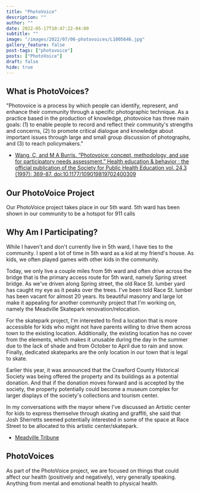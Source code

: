 ```yaml
---
title: "PhotoVoice"
description: ""
author: ""
date: 2022-05-17T10:47:22-04:00
subtitle: ""
image: "/images/2022/07/06-photovoices/L1005646.jpg"
gallery_feature: false
post-tags: ["photovoice"]
posts: ["PhotoVoice"]
draft: false
hide: true
---
```


## What is PhotoVoices?

"Photovoice is a process by which people can identify, represent, and enhance
their community through a specific photographic technique. As a practice based
in the production of knowledge, photovoice has three main goals: (1) to enable
people to record and reflect their community's strengths and concerns, (2) to
promote critical dialogue and knowledge about important issues through large and
small group discussion of photographs, and (3) to reach policymakers."

- [Wang, C, and M A Burris. “Photovoice: concept, methodology, and use for participatory needs assessment.” Health education & behavior : the official publication of the Society for Public Health Education vol. 24,3 (1997): 369-87. doi:10.1177/109019819702400309](https://deepblue.lib.umich.edu/bitstream/handle/2027.42/67790/10.1177_109019819702400309.pdf?sequence=2&isAllowed=y)

## Our PhotoVoice Project

Our PhotoVoice project takes place in our 5th ward. 5th ward has been shown in our
community to be a hotspot for 911 calls

## Why Am I Participating?

While I haven't and don't currently live in 5th ward, I have ties to the community.
I spent a lot of time in 5th ward as a kid at my friend's house. As kids, we often
played games with other kids in the community.

Today, we only live a couple miles from 5th ward and often drive across the bridge that
is the primary access route for 5th ward, namely Spring street bridge. As we've
driven along Spring street, the old Race St. lumber yard has caught my eye as
it peaks over the trees. I've been told Race St. lumber has been vacant for almost
20 years. Its beautiful masonry and large lot make it appealing for another community
project that I'm working on, namely the Meadville Skatepark renovation/relocation.

For the skatepark project, I'm interested to find a location that is more accessible
for kids who might not have parents willing to drive them across town to the existing
location. Additionally, the existing location has no cover from the elements, which
makes it unusable during the day in the summer due to the lack of shade and
from October to April due to rain and snow. Finally, dedicated skateparks are the
only location in our town that is legal to skate.

Earlier this year, it was announced that the Crawford County Historical Society
was being offered the property and its buildings as a potential donation. And
that if the donation moves forward and is accepted by the society, the property
potentially could become a museum complex for larger displays of the society's
collections and tourism center.

In my conversations with the mayor where I've discussed an Artistic center for
kids to express themselve through skating and graffiti, she said that Josh Sherretts
seemed potentially interested in some of the space at Race Street to be allocated
to this artistic center/skatepark.

- [Meadville Tribune](https://www.meadvilletribune.com/news/local_news/grant-to-help-epa-to-conduct-an-environmental-assessment-at-former-meadville-lumber-yard/article_30301666-7588-11ec-a49e-77d02f753cdb.html)

## PhotoVoices

As part of the PhotoVoice project, we are focused on things that could affect
our health (positively and negatively), very generally speaking. Anything from
mental and emotional health to physical health.
